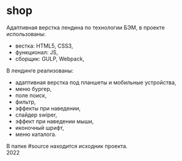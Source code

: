 # shop
Адаптивная верстка лендина по технологии БЭМ, в проекте использованы:
- вестка: HTML5, CSS3,
- функционал: JS,
- сборщик: GULP, Webpack,

В лендинге реализованы:
- адаптивная верстка под планшеты и мобильные устройства,
- меню бургер,
- поле поиск,
- фильтр,
- эффекты при наведении,
- слайдер swiper,
- эффект при наведении мыши,
- иконочный шрифт,
- меню каталога.

В папке #source находится исходник проекта. <br/>
2022
